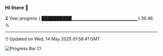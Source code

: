 ### Hi there 👋

⏳ Year progress { ██████████▁▁▁▁▁▁▁▁▁▁▁▁▁▁▁▁▁▁▁▁ } 36.46 %

---

⏰ Updated on Wed, 14 May 2025 01:58:41 GMT

![Progress Bar CI](https://github.com/ZhaoGui/ZhaoGui/workflows/Progress%20Bar%20CI/badge.svg)
